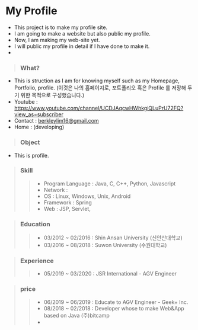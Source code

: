 # My Profile
- This project is to make my profile site.
- I am going to make a website but also public my profile.
- Now, I am making my web-site yet. 
- I will public my profile in detail if I have done to make it.
- 

> ### What?
- This is struction as I am for knowing myself such as my Homepage, Portfolio, profile.
 (이것은 나의 홈페이지로, 포트폴리오 혹은 Profile 를 저장해 두기 위한 목적으로 구성했습니다.)
- Youtube : https://www.youtube.com/channel/UCDJAqcwHWhkgiQLuPrU72FQ?view_as=subscriber
- Contact : berkleylim16@gmail.com
- Home : (developing)

> ### Object
- This is profile.
   
> ### Skill
>> - Program Language : Java, C, C++, Python, Javascript
>> - Network : 
>> - OS : Linux, Windows, Unix, Android
>> - Framework : Spring
>> - Web : JSP, Servlet, 

   
> ### Education
> > - 03/2012 ~ 02/2016 : Shin Ansan University (신안산대학교)
> > - 03/2016 ~ 08/2018 : Suwon University (수원대학교)
   
> ### Experience
> > - 05/2019 ~ 03/2020 : JSR International - AGV Engineer
   
> ### price
> > - 06/2019 ~ 06/2019 : Educate to AGV Engineer - Geek+ Inc.
> > - 08/2018 ~ 02/2018 : Developer whose to make Web&App based on Java (주)bitcamp
> > - 
